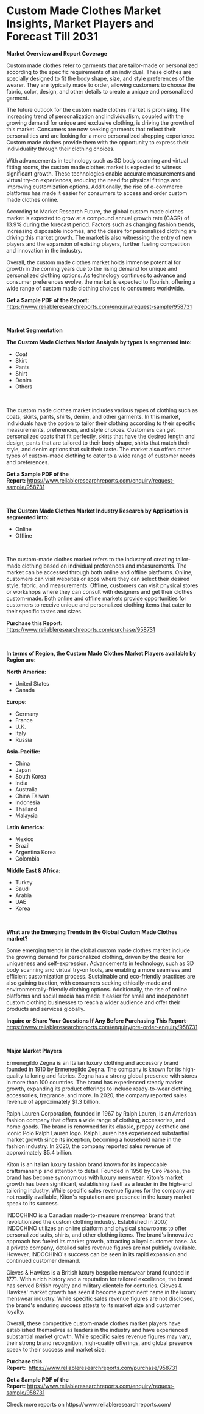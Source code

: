 <p><h1>Custom Made Clothes Market Insights, Market Players and Forecast Till 2031</h1></p><p><strong>Market Overview and Report Coverage</strong></p>
<p><p>Custom made clothes refer to garments that are tailor-made or personalized according to the specific requirements of an individual. These clothes are specially designed to fit the body shape, size, and style preferences of the wearer. They are typically made to order, allowing customers to choose the fabric, color, design, and other details to create a unique and personalized garment.</p><p>The future outlook for the custom made clothes market is promising. The increasing trend of personalization and individualism, coupled with the growing demand for unique and exclusive clothing, is driving the growth of this market. Consumers are now seeking garments that reflect their personalities and are looking for a more personalized shopping experience. Custom made clothes provide them with the opportunity to express their individuality through their clothing choices.</p><p>With advancements in technology such as 3D body scanning and virtual fitting rooms, the custom made clothes market is expected to witness significant growth. These technologies enable accurate measurements and virtual try-on experiences, reducing the need for physical fittings and improving customization options. Additionally, the rise of e-commerce platforms has made it easier for consumers to access and order custom made clothes online.</p><p>According to Market Research Future, the global custom made clothes market is expected to grow at a compound annual growth rate (CAGR) of 13.9% during the forecast period. Factors such as changing fashion trends, increasing disposable incomes, and the desire for personalized clothing are driving this market growth. The market is also witnessing the entry of new players and the expansion of existing players, further fueling competition and innovation in the industry.</p><p>Overall, the custom made clothes market holds immense potential for growth in the coming years due to the rising demand for unique and personalized clothing options. As technology continues to advance and consumer preferences evolve, the market is expected to flourish, offering a wide range of custom made clothing choices to consumers worldwide.</p></p>
<p><strong>Get a Sample PDF of the Report:</strong> <a href="https://www.reliableresearchreports.com/enquiry/request-sample/958731">https://www.reliableresearchreports.com/enquiry/request-sample/958731</a></p>
<p>&nbsp;</p>
<p><strong>Market Segmentation</strong></p>
<p><strong>The Custom Made Clothes Market Analysis by types is segmented into:</strong></p>
<p><ul><li>Coat</li><li>Skirt</li><li>Pants</li><li>Shirt</li><li>Denim</li><li>Others</li></ul></p>
<p>&nbsp;</p>
<p><p>The custom made clothes market includes various types of clothing such as coats, skirts, pants, shirts, denim, and other garments. In this market, individuals have the option to tailor their clothing according to their specific measurements, preferences, and style choices. Customers can get personalized coats that fit perfectly, skirts that have the desired length and design, pants that are tailored to their body shape, shirts that match their style, and denim options that suit their taste. The market also offers other types of custom-made clothing to cater to a wide range of customer needs and preferences.</p></p>
<p><strong>Get a Sample PDF of the Report:</strong>&nbsp;<a href="https://www.reliableresearchreports.com/enquiry/request-sample/958731">https://www.reliableresearchreports.com/enquiry/request-sample/958731</a></p>
<p>&nbsp;</p>
<p><strong>The Custom Made Clothes Market Industry Research by Application is segmented into:</strong></p>
<p><ul><li>Online</li><li>Offline</li></ul></p>
<p>&nbsp;</p>
<p><p>The custom-made clothes market refers to the industry of creating tailor-made clothing based on individual preferences and measurements. The market can be accessed through both online and offline platforms. Online, customers can visit websites or apps where they can select their desired style, fabric, and measurements. Offline, customers can visit physical stores or workshops where they can consult with designers and get their clothes custom-made. Both online and offline markets provide opportunities for customers to receive unique and personalized clothing items that cater to their specific tastes and sizes.</p></p>
<p><strong>Purchase this Report:</strong>&nbsp; <a href="https://www.reliableresearchreports.com/purchase/958731">https://www.reliableresearchreports.com/purchase/958731</a></p>
<p>&nbsp;</p>
<p><strong>In terms of Region, the Custom Made Clothes Market Players available by Region are:</strong></p>
<p>
    <p> <strong> North America: </strong>
        <ul>
            <li>United States</li>
            <li>Canada</li>
        </ul>
        </p> 
    <p> <strong> Europe: </strong>
        <ul>
            <li>Germany</li>
            <li>France</li>
            <li>U.K.</li>
            <li>Italy</li>
            <li>Russia</li>
        </ul>
        </p> 
    <p> <strong> Asia-Pacific: </strong>
        <ul>
            <li>China</li>
            <li>Japan</li>
            <li>South Korea</li>
            <li>India</li>
            <li>Australia</li>
            <li>China Taiwan</li>
            <li>Indonesia</li>
            <li>Thailand</li>
            <li>Malaysia</li>
        </ul>
        </p> 
    <p> <strong> Latin America: </strong>
        <ul>
            <li>Mexico</li>
            <li>Brazil</li>
            <li>Argentina Korea</li>
            <li>Colombia</li>
        </ul>
        </p> 
    <p> <strong> Middle East & Africa: </strong>
        <ul>
            <li>Turkey</li>
            <li>Saudi</li>
            <li>Arabia</li>
            <li>UAE</li>
            <li>Korea</li>
        </ul>
    </p>
    </p>
<p>&nbsp;</p>
<p><strong>What are the Emerging Trends in the Global Custom Made Clothes market?</strong></p>
<p><p>Some emerging trends in the global custom made clothes market include the growing demand for personalized clothing, driven by the desire for uniqueness and self-expression. Advancements in technology, such as 3D body scanning and virtual try-on tools, are enabling a more seamless and efficient customization process. Sustainable and eco-friendly practices are also gaining traction, with consumers seeking ethically-made and environmentally-friendly clothing options. Additionally, the rise of online platforms and social media has made it easier for small and independent custom clothing businesses to reach a wider audience and offer their products and services globally.</p></p>
<p><strong>Inquire or Share Your Questions If Any Before Purchasing This Report</strong>- <a href="https://www.reliableresearchreports.com/enquiry/pre-order-enquiry/958731">https://www.reliableresearchreports.com/enquiry/pre-order-enquiry/958731</a></p>
<p>&nbsp;</p>
<p><strong>Major Market Players</strong></p>
<p><p>Ermenegildo Zegna is an Italian luxury clothing and accessory brand founded in 1910 by Ermenegildo Zegna. The company is known for its high-quality tailoring and fabrics. Zegna has a strong global presence with stores in more than 100 countries. The brand has experienced steady market growth, expanding its product offerings to include ready-to-wear clothing, accessories, fragrance, and more. In 2020, the company reported sales revenue of approximately $1.3 billion.</p><p>Ralph Lauren Corporation, founded in 1967 by Ralph Lauren, is an American fashion company that offers a wide range of clothing, accessories, and home goods. The brand is renowned for its classic, preppy aesthetic and iconic Polo Ralph Lauren logo. Ralph Lauren has experienced substantial market growth since its inception, becoming a household name in the fashion industry. In 2020, the company reported sales revenue of approximately $5.4 billion.</p><p>Kiton is an Italian luxury fashion brand known for its impeccable craftsmanship and attention to detail. Founded in 1956 by Ciro Paone, the brand has become synonymous with luxury menswear. Kiton's market growth has been significant, establishing itself as a leader in the high-end tailoring industry. While specific sales revenue figures for the company are not readily available, Kiton's reputation and presence in the luxury market speak to its success.</p><p>INDOCHINO is a Canadian made-to-measure menswear brand that revolutionized the custom clothing industry. Established in 2007, INDOCHINO utilizes an online platform and physical showrooms to offer personalized suits, shirts, and other clothing items. The brand's innovative approach has fueled its market growth, attracting a loyal customer base. As a private company, detailed sales revenue figures are not publicly available. However, INDOCHINO's success can be seen in its rapid expansion and continued customer demand.</p><p>Gieves & Hawkes is a British luxury bespoke menswear brand founded in 1771. With a rich history and a reputation for tailored excellence, the brand has served British royalty and military clientele for centuries. Gieves & Hawkes' market growth has seen it become a prominent name in the luxury menswear industry. While specific sales revenue figures are not disclosed, the brand's enduring success attests to its market size and customer loyalty.</p><p>Overall, these competitive custom-made clothes market players have established themselves as leaders in the industry and have experienced substantial market growth. While specific sales revenue figures may vary, their strong brand recognition, high-quality offerings, and global presence speak to their success and market size.</p></p>
<p><strong>Purchase this Report:</strong>&nbsp;&nbsp;<a href="https://www.reliableresearchreports.com/purchase/958731">https://www.reliableresearchreports.com/purchase/958731</a></p>
<p></p>
<p><strong>Get a Sample PDF of the Report:</strong>&nbsp;<a href="https://www.reliableresearchreports.com/enquiry/request-sample/958731">https://www.reliableresearchreports.com/enquiry/request-sample/958731</a></p>
<p>Check more reports on https://www.reliableresearchreports.com/</p>